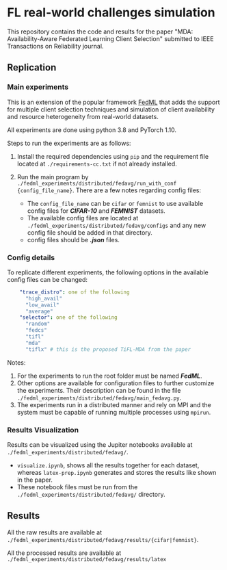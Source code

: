 # FL real-world challenges simulation 

This repository contains the code and results for the paper "MDA: Availability-Aware Federated Learning Client Selection" submitted to IEEE Transactions on Reliability journal.

## Replication

### Main experiments
This is an extension of the popular framework [FedML](https://github.com/FedML-AI/FedML) that adds the support for multiple client selection techniques and simulation of client availability and resource heterogeneity from real-world datasets.

All experiments are done using python 3.8 and PyTorch 1.10.

Steps to run the experiments are as follows:

1. Install the required dependencies using ``pip`` and the requirement file located at `./requirements-cc.txt` if not already installed.
   
2. Run the main program by ```./fedml_experiments/distributed/fedavg/run_with_conf {config_file_name}```. There are a few notes regarding config files:

   * The `config_file_name` can be `cifar` or `femnist` to use available config files for ***CIFAR-10*** and ***FEMNIST*** datasets.
   - The available config files are located at `./fedml_experiments/distributed/fedavg/configs` and any new config file should be added in that directory.
   - config files should be ***.json*** files.

### Config details

To replicate different experiments, the following options in the available config files can be changed: 

```yaml
    "trace_distro": one of the following 
      "high_avail"
      "low_avail"
      "average"
    "selector": one of the following 
      "random"
      "fedcs"
      "tifl"
      "mda"
      "tiflx" # this is the proposed TiFL-MDA from the paper
```

Notes:
1. For the experiments to run the root folder must be named ***FedML***.
2. Other options are available for configuration files to further customize the experiments. Their description can be found in the file `./fedml_experiments/distributed/fedavg/main_fedavg.py`.
3. The experiments run in a distributed manner and rely on MPI and the system must be capable of running multiple processes using `mpirun`. 


### Results Visualization

Results can be visualized using the Jupiter notebooks available at `./fedml_experiments/distributed/fedavg/`.

* `visualize.ipynb`, shows all the results together for each dataset, whereas `latex-prep.ipynb` generates and stores the results like shown in the paper.
* These notebook files must be run from the `./fedml_experiments/distributed/fedavg/` directory.



## Results 

All the raw results are available at `./fedml_experiments/distributed/fedavg/results/{cifar|femnist}`.

All the processed results are available at `./fedml_experiments/distributed/fedavg/results/latex`